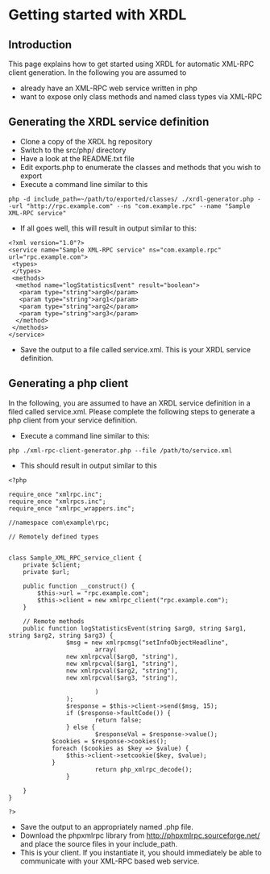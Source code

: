 # Getting started with XRDL #
## Introduction ##
This page explains how to get started using XRDL for automatic XML-RPC client generation.
In the following you are assumed to
  * already have an XML-RPC web service written in php
  * want to expose only class methods and named class types via XML-RPC

## Generating the XRDL service definition ##
  * Clone a copy of the XRDL hg repository
  * Switch to the src/php/ directory
  * Have a look at the README.txt file
  * Edit exports.php to enumerate the classes and methods that you wish to export
  * Execute a command line similar to this
```
php -d include_path=~/path/to/exported/classes/ ./xrdl-generator.php --url "http://rpc.example.com" --ns "com.example.rpc" --name "Sample XML-RPC service"
```
  * If all goes well, this will result in output similar to this:
```
<?xml version="1.0"?>
<service name="Sample XML-RPC service" ns="com.example.rpc" url="rpc.example.com">
 <types>
 </types>
 <methods>
  <method name="logStatisticsEvent" result="boolean">
   <param type="string">arg0</param>
   <param type="string">arg1</param>
   <param type="string">arg2</param>
   <param type="string">arg3</param>
  </method>
 </methods>
</service>
```
  * Save the output to a file called service.xml. This is your XRDL service definition.

## Generating a php client ##
In the following, you are assumed to have an XRDL service definition in a filed called service.xml.
Please complete the following steps to generate a php client from your service definition.
  * Execute a command line similar to this:
```
php ./xml-rpc-client-generator.php --file /path/to/service.xml
```
  * This should result in output similar to this
```
<?php

require_once "xmlrpc.inc";
require_once "xmlrpcs.inc";
require_once "xmlrpc_wrappers.inc";

//namespace com\example\rpc;

// Remotely defined types


class Sample_XML_RPC_service_client {
	private $client;
	private $url;

	public function __construct() {
		$this->url = "rpc.example.com";
		$this->client = new xmlrpc_client("rpc.example.com");
	}

	// Remote methods
	public function logStatisticsEvent(string $arg0, string $arg1, string $arg2, string $arg3) {
                $msg = new xmlrpcmsg("setInfoObjectHeadline",
                        array(
				new xmlrpcval($arg0, "string"),
				new xmlrpcval($arg1, "string"),
				new xmlrpcval($arg2, "string"),
				new xmlrpcval($arg3, "string"),

                        )
                );
                $response = $this->client->send($msg, 15);
                if ($response->faultCode()) {
                        return false;
                } else {
                        $responseVal = $response->value();
			$cookies = $response->cookies();
			foreach ($cookies as $key => $value) {
				$this->client->setcookie($key, $value);
			}
                        return php_xmlrpc_decode();
                }
	
	}
}

?>
```
  * Save the output to an appropriately named .php file.
  * Download the phpxmlrpc library from http://phpxmlrpc.sourceforge.net/ and place the source files in your include\_path.
  * This is your client. If you instantiate it, you should immediately be able to communicate with your XML-RPC based web service.